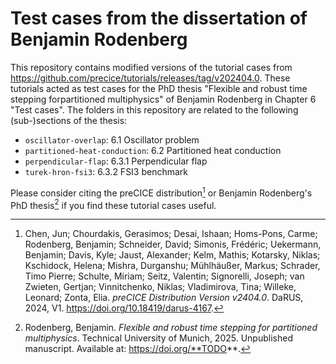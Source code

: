 # Test cases from the dissertation of Benjamin Rodenberg

This repository contains modified versions of the tutorial cases from https://github.com/precice/tutorials/releases/tag/v202404.0. These tutorials acted as test cases for the PhD thesis "Flexible and robust time stepping forpartitioned multiphysics" of Benjamin Rodenberg in Chapter 6 "Test cases". The folders in this repository are related to the following (sub-)sections of the thesis:

* `oscillator-overlap`: 6.1 Oscillator problem
* `partitioned-heat-conduction`: 6.2 Partitioned heat conduction
* `perpendicular-flap`: 6.3.1 Perpendicular flap
* `turek-hron-fsi3`: 6.3.2 FSI3 benchmark

Please consider citing the preCICE distribution[^1] or Benjamin Rodenberg's PhD thesis[^2] if you find these tutorial cases useful.

[^1]: Chen, Jun; Chourdakis, Gerasimos; Desai, Ishaan; Homs-Pons, Carme; Rodenberg, Benjamin; Schneider, David; Simonis, Frédéric; Uekermann, Benjamin; Davis, Kyle; Jaust, Alexander; Kelm, Mathis; Kotarsky, Niklas; Kschidock, Helena; Mishra, Durganshu; Mühlhäußer, Markus; Schrader, Timo Pierre; Schulte, Miriam; Seitz, Valentin; Signorelli, Joseph; van Zwieten, Gertjan; Vinnitchenko, Niklas; Vladimirova, Tina; Willeke, Leonard; Zonta, Elia. *preCICE Distribution Version v2404.0*. DaRUS, 2024, V1. https://doi.org/10.18419/darus-4167.
[^2]: Rodenberg, Benjamin. *Flexible and robust time stepping for partitioned multiphysics*. Technical University of Munich, 2025. Unpublished manuscript. Available at: https://doi.org/**TODO**.
